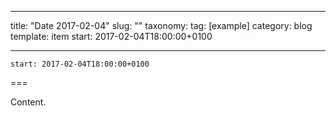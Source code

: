 
---
title: "Date 2017-02-04"
slug: ""
taxonomy:
tag: [example]
category: blog
template: item
start: 2017-02-04T18:00:00+0100

---

``start: 2017-02-04T18:00:00+0100``

===

Content.
